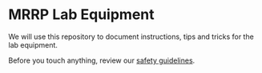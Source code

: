 # MRRP Lab Equipment

We will use this repository to document instructions, tips and tricks for the
lab equipment.

Before you touch anything, review our [safety guidelines](safety.md).
